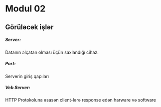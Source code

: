 # Modul 02

## Görüləcək işlər

##### Server:
Datanın əlçatan olması üçün saxlandığı cihaz.

##### Port:
Serverin giriş qapıları

##### Veb Server:
HTTP Protokoluna əsasən client-lərə response edən harware və software